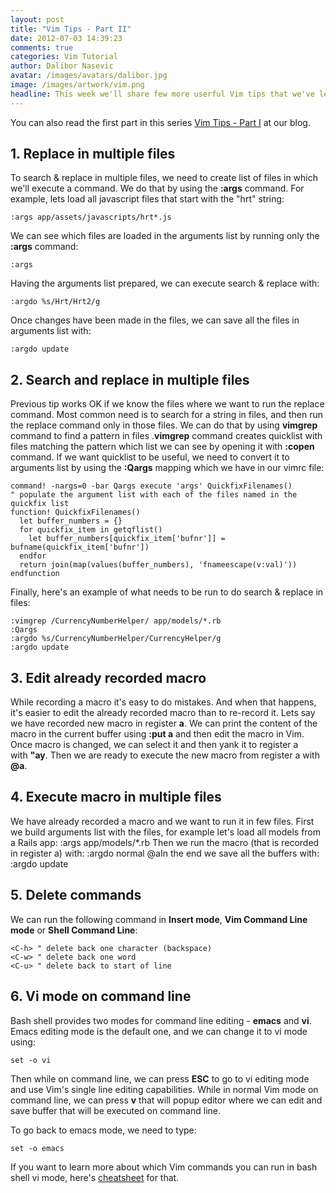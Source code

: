 ```yaml
---
layout: post
title: "Vim Tips - Part II"
date: 2012-07-03 14:39:23
comments: true
categories: Vim Tutorial
author: Dalibor Nasevic
avatar: /images/avatars/dalibor.jpg
image: /images/artwork/vim.png
headline: This week we'll share few more userful Vim tips that we've learned recently, most of them from the Practical Vim book.
---
```

You can also read the first part in this series [Vim Tips - Part I](http://blog.siyelo.com/vim-tips-part-i) at our blog.

## 1. Replace in multiple files

To search & replace in multiple files, we need to create list of files in which we'll execute a command. We do that by using the **:args** command. For example, lets load all javascript files that start with the "hrt" string:

``` vim
:args app/assets/javascripts/hrt*.js
```

We can see which files are loaded in the arguments list by running only the **:args** command:

```vim
:args
```

Having the arguments list prepared, we can execute search & replace with:

```vim
:argdo %s/Hrt/Hrt2/g
```

Once changes have been made in the files, we can save all the files in arguments list with:

```vim
:argdo update
```

## 2. Search and replace in multiple files

Previous tip works OK if we know the files where we want to run the replace command. Most common need is to search for a string in files, and then run the replace command only in those files. We can do that by using **vimgrep** command to find a pattern in files .**vimgrep** command creates quicklist with files matching the pattern which list we can see by opening it with **:copen** command. If we want quicklist to be useful, we need to convert it to arguments list by using the **:Qargs** mapping which we have in our vimrc file:

```vim
command! -nargs=0 -bar Qargs execute 'args' QuickfixFilenames()
" populate the argument list with each of the files named in the quickfix list
function! QuickfixFilenames()
  let buffer_numbers = {}
  for quickfix_item in getqflist()
    let buffer_numbers[quickfix_item['bufnr']] = bufname(quickfix_item['bufnr'])
  endfor
  return join(map(values(buffer_numbers), 'fnameescape(v:val)'))
endfunction
```

Finally, here's an example of what needs to be run to do search & replace in files:

```vim
:vimgrep /CurrencyNumberHelper/ app/models/*.rb
:Qargs
:argdo %s/CurrencyNumberHelper/CurrencyHelper/g
:argdo update
```

## 3. Edit already recorded macro

While recording a macro it's easy to do mistakes. And when that happens, it's easier to edit the already recorded macro than to re-record it. Lets say we have recorded new macro in register **a**. We can print the content of the macro in the current buffer using **:put a** and then edit the macro in Vim. Once macro is changed, we can select it and then yank it to register a with **"ay**. Then we are ready to execute the new macro from register a with **@a**.

## 4. Execute macro in multiple files

We have already recorded a macro and we want to run it in few files. First we build arguments list with the files, for example let's load all models from a Rails app:
:args app/models/*.rb Then we run the macro (that is recorded in register a) with:
:argdo normal @aIn the end we save all the buffers with:
:argdo update

## 5. Delete commands

We can run the following command in **Insert mode**, **Vim Command Line mode** or **Shell Command Line**:

```vim
<C-h> " delete back one character (backspace)
<C-w> " delete back one word
<C-u> " delete back to start of line
```

## 6. Vi mode on command line

Bash shell provides two modes for command line editing - **emacs** and **vi**. Emacs editing mode is the default one, and we can change it to vi mode using:

```vim
set -o vi
```

Then while on command line, we can press **ESC** to go to vi editing mode and use Vim's single line editing capabilities. While in normal Vim mode on command line, we can press **v** that will popup editor where we can edit and save buffer that will be executed on command line.

To go back to emacs mode, we need to type:

```vim
set -o emacs
```

If you want to learn more about which Vim commands you can run in bash shell vi mode, here's [cheatsheet](http://www.catonmat.net/download/bash-vi-editing-mode-cheat-sheet.txt) for that.
